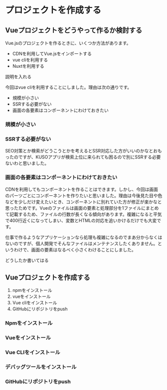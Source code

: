 # プロジェクトを作成する

## Vueプロジェクトをどうやって作るか検討する

Vue.jsのプロジェクトを作るときに、いくつか方法があります。

- CDNを利用してVue.jsをインポートする
- vue cliを利用する
- Nuxtを利用する

説明を入れる

今回はvue cliを利用することにしました。理由は次の通りです。

- 規模が小さい
- SSRする必要がない
- 画面の各要素はコンポーネントにわけておきたい

### 規模が小さい

### SSRする必要がない

SEO対策とか検索がどうこうとかを考えるとSSR対応した方がいいのかなとおもったのですが、KUSOアプリが検索上位に来られても困るので別にSSRする必要ないわと思いました。

### 画面の各要素はコンポーネントにわけておきたい

CDNを利用してもコンポーネントを作ることはできます。しかし、今回は画面のパーツごとにコンポーネントを作りたいと思いました。理由は今後見た目や色などを少しだけ変えたいとき、コンポーネントに別れていた方が修正が楽かなと思ったためです。Vueのファイルは画面の要素と処理部分を1ファイルにまとめて記載するため、ファイルの行数が長くなる傾向があります。複雑になると平気で400行近くになってしまい、変数とHTMLの対応を追いかけるだけでも大変です。

仕事で作るようなアプリケーションなら処理も複雑になるのでまあ分からなくはないのですが、個人開発でそんなファイルはメンテナンスしたくありません。というわけで、画面の要素はなるべく小さくわけることにしました。

どうしたか書いてはる

## Vueプロジェクトを作成する

1. npmをインストール
2. vueをインストール
3. Vue cliをインストール
4. GitHubにリポジトリをpush

### Npmをインストール

### Vueをインストール

### Vue CLIをインストール

### デバッグツールをインストール

### GitHubにリポジトリをpush




